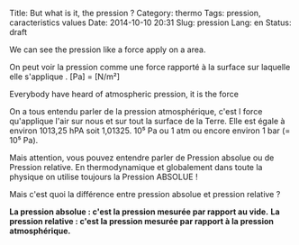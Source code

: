 Title: But what is it, the pression ? 
Category: thermo
Tags: pression, caracteristics values
Date: 2014-10-10 20:31
Slug: pression
Lang: en
Status: draft


We can see the pression like a force apply on a area. 

On peut voir la pression comme une force rapporté à la surface sur laquelle elle s'applique . 
[Pa] = [N/m²] 

Everybody have heard of atmospheric pression, it is the force 

On a tous entendu parler de la pression atmosphérique, c'est l force qu'applique l'air sur nous et sur tout la surface de la Terre. 
Elle est égale à environ 1013,25 hPA soit 1,01325. 10⁵ Pa ou 1 atm ou encore environ 1 bar (= 10⁵ Pa). 

Mais attention, vous pouvez entendre parler de Pression absolue ou de Pression relative. 
En thermodynamique et globalement dans toute la physique on utilise toujours la Pression ABSOLUE !

Mais c'est quoi la différence entre pression absolue et pression relative ? 

**La pression absolue : c'est la pression mesurée par rapport au vide.**
**La pression relative : c'est la pression mesurée par rapport à la pression atmosphérique.**


